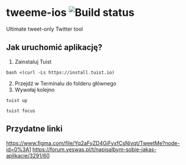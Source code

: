 # tweeme-ios ![Build status](https://app.bitrise.io/app/2b8cc5a7fd297147/status.svg?token=8ydg-EFzwsE6DgWaGO9U9w&branch=develop)
Ultimate tweet-only Twitter tool

## Jak uruchomić aplikację?

1. Zainstaluj Tuist

`bash <(curl -Ls https://install.tuist.io)`

2. Przejdź w Terminalu do folderu głównego
3. Wywołaj kolejno

`tuist up`

`tuist focus`

## Przydatne linki

https://www.figma.com/file/Yq2aFyZD4GjFyxfCsNivqt/TweetMe?node-id=0%3A1
https://forum.yeswas.pl/t/napisalbym-sobie-jakas-aplikacje/3291/60

